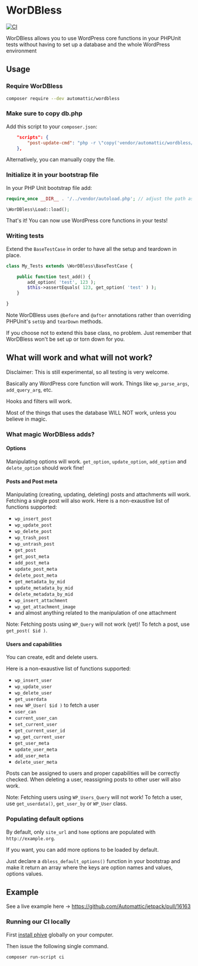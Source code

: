 # WorDBless

[![CI](https://github.com/Automattic/wordbless/workflows/CI/badge.svg)](https://github.com/Automattic/wordbless/actions?query=workflow%3ACI)

WorDBless allows you to use WordPress core functions in your PHPUnit tests without having to set up a database and the whole WordPress environment

## Usage

### Require WorDBless

```bash
composer require --dev automattic/wordbless
```

### Make sure to copy db.php

Add this script to your `composer.json`:

```json
    "scripts": {
        "post-update-cmd": "php -r \"copy('vendor/automattic/wordbless/src/dbless-wpdb.php', 'wordpress/wp-content/db.php');\""
    },
```

Alternatively, you can manually copy the file.

### Initialize it in your bootstrap file

In your PHP Unit bootstrap file add:

```php
require_once __DIR__ . '/../vendor/autoload.php'; // adjust the path as needed

\WorDBless\Load::load();
```

That's it! You can now use WordPress core functions in your tests!

### Writing tests

Extend the `BaseTestCase` in order to have all the setup and teardown in place.

```php
class My_Tests extends \WorDBless\BaseTestCase {

	public function test_add() {
		add_option( 'test', 123 );
		$this->assertEquals( 123, get_option( 'test' ) );
	}

}
```
Note WorDBless uses `@before` and `@after` annotations rather than overriding PHPUnit's `setUp` and `tearDown` methods.

If you choose not to extend this base class, no problem. Just remember that WorDBless won't be set up or torn down for you.

## What will work and what will not work?

Disclaimer: This is still experimental, so all testing is very welcome.

Basically any WordPress core function will work. Things like `wp_parse_args`, `add_query_arg`, etc.

Hooks and filters will work.

Most of the things that uses the database WILL NOT work, unless you believe in magic.

### What magic WorDBless adds?

#### Options

Manipulating options will work. `get_option`, `update_option`, `add_option` and `delete_option` should work fine!

#### Posts and Post meta

Manipulating (creating, updating, deleting) posts and attachments will work. Fetching a single post will also work. Here is a non-exaustive list of functions supported:

* `wp_insert_post`
* `wp_update_post`
* `wp_delete_post`
* `wp_trash_post`
* `wp_untrash_post`
* `get_post`
* `get_post_meta`
* `add_post_meta`
* `update_post_meta`
* `delete_post_meta`
* `get_metadata_by_mid`
* `update_metadata_by_mid`
* `delete_metadata_by_mid`
* `wp_insert_attachment`
* `wp_get_attachment_image`
* and almost anything related to the manipulation of one attachment

Note: Fetching posts using `WP_Query` will not work (yet)! To fetch a post, use `get_post( $id )`.

#### Users and capabilities

You can create, edit and delete users.

Here is a non-exaustive list of functions supported:

* `wp_insert_user`
* `wp_update_user`
* `wp_delete_user`
* `get_userdata`
* `new WP_User( $id )` to fetch a user
* `user_can`
* `current_user_can`
* `set_current_user`
* `get_current_user_id`
* `wp_get_current_user`
* `get_user_meta`
* `update_user_meta`
* `add_user_meta`
* `delete_user_meta`

Posts can be assigned to users and proper capabilities will be correctly checked. When deleting a user, reassigning posts to other user will also work.

Note: Fetching users using `WP_Users_Query` will not work! To fetch a user, use `get_userdata()`, `get_user_by` or `WP_User` class.

### Populating default options

By default, only `site_url` and `home` options are populated with `http://example.org`.

If you want, you can add more options to be loaded by default. 

Just declare a `dbless_default_options()` function in your bootstrap and make it return an array where the keys are option names and values, options values.

## Example

See a live example here -> https://github.com/Automattic/jetpack/pull/16163

### Running our CI locally

First [install phive](https://phar.io/#Install) globally on your computer.

Then issue the following single command.

```bash
composer run-script ci
```
